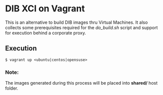 # DIB XCI on Vagrant

This is an alternative to build DIB images thru Virtual Machines. It
also collects some prerequisites required for the *do_build.sh*
script and support for execution behind a corporate proxy.

## Execution

    $ vagrant up <ubuntu|centos|opensuse>

### Note:

The images generated during this process will be placed into
**shared/** host folder.
